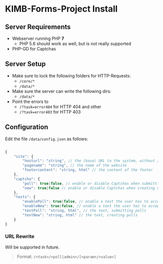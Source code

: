 # KIMB-Forms-Project Install

## Server Requirements
- Webserver running PHP **7**
    - PHP 5.6 should work as well, but is not really supported
- PHP-GD for Captchas

## Server Setup
- Make sure to lock the following folders for HTTP-Requests:
	- `/core/*`
	- `/data/*`
- Make sure the server can write the following dirs:
	- `/data/*`
- Point the errors to
	- `/?task=error404` for HTTP 404 and other
    - `/?task=error403` for HTTP 403

## Configuration
Edit the file `/data/config.json` as follows:

```javascript

{
    "site": {
        "hosturl": "string", // the (base) URL to the system, without / at the end
        "pagename": "string", // the name of the website
        "footercontent": "string, html" // the content of the footer
    },
    "captcha": {
        "poll": true|false, // enable or disable Captchas when submitting answers
        "new": true|false // enable or disable Captchas when creating new polls
    },
    "texts": {
        "enablePoll": true|false, // enable a text the user has to accept before submitting answers
        "enableNew": true|false, // enable a text the user has to accept before creating polls
        "textPoll": "string, html", // the text, submitting polls
        "textNew": "string, html" // the text, creating polls
    }
}

```

### URL Rewrite
Will be supported in future.

> Format: `/<task>/<poll|admin>/[<param>/<value>]`
